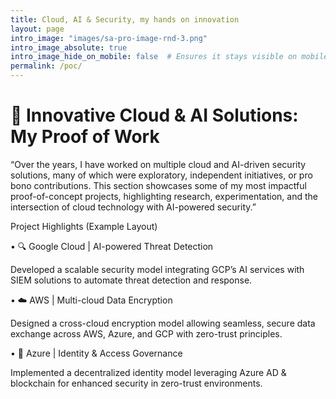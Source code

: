 ```yaml
---
title: Cloud, AI & Security, my hands on innovation
layout: page
intro_image: "images/sa-pro-image-rnd-3.png"
intro_image_absolute: true
intro_image_hide_on_mobile: false  # Ensures it stays visible on mobile
permalink: /poc/
---
```

# 🚀 Innovative Cloud & AI Solutions: My Proof of Work 

 

“Over the years, I have worked on multiple cloud and AI-driven security solutions, many of which were exploratory, independent initiatives, or pro bono contributions. This section showcases some of my most impactful proof-of-concept projects, highlighting research, experimentation, and the intersection of cloud technology with AI-powered security.” 

 
 

Project Highlights (Example Layout) 

• 🔍 Google Cloud | AI-powered Threat Detection 

Developed a scalable security model integrating GCP’s AI services with SIEM solutions to automate threat detection and response. 

• ☁️ AWS | Multi-cloud Data Encryption 

Designed a cross-cloud encryption model allowing seamless, secure data exchange across AWS, Azure, and GCP with zero-trust principles. 

• 🔐 Azure | Identity & Access Governance 

Implemented a decentralized identity model leveraging Azure AD & blockchain for enhanced security in zero-trust environments. 

 
